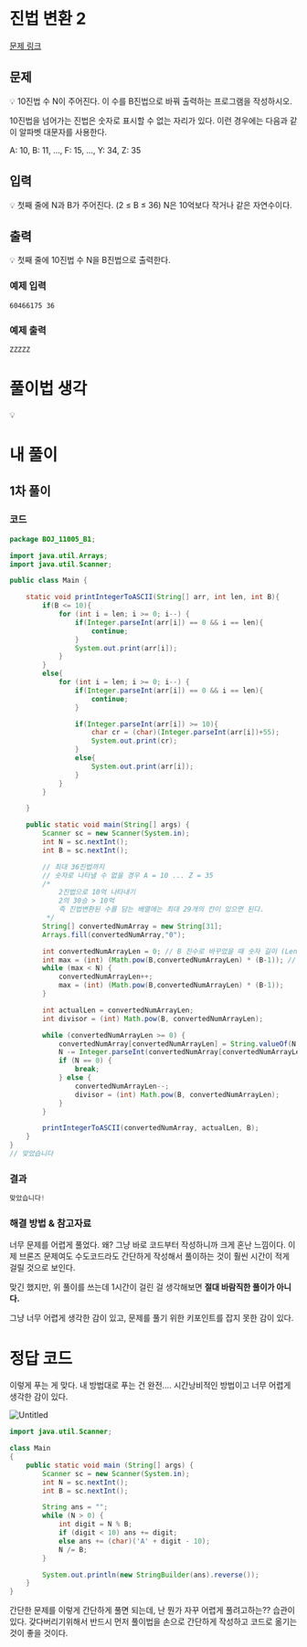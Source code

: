 # **진법 변환 2**

[문제 링크](https://www.acmicpc.net/problem/11005)

## 문제

<aside>
💡 10진법 수 N이 주어진다. 이 수를 B진법으로 바꿔 출력하는 프로그램을 작성하시오.

10진법을 넘어가는 진법은 숫자로 표시할 수 없는 자리가 있다. 이런 경우에는 다음과 같이 알파벳 대문자를 사용한다.

A: 10, B: 11, ..., F: 15, ..., Y: 34, Z: 35

</aside>

## 입력

<aside>
💡 첫째 줄에 N과 B가 주어진다. (2 ≤ B ≤ 36) N은 10억보다 작거나 같은 자연수이다.

</aside>

## 출력

<aside>
💡 첫째 줄에 10진법 수 N을 B진법으로 출력한다.

</aside>

### 예제 입력

```
60466175 36
```

### 예제 출력

```
ZZZZZ
```

# 풀이법 생각

<aside>
💡

</aside>

# 내 풀이

## 1차 풀이

### 코드

```java
package BOJ_11005_B1;

import java.util.Arrays;
import java.util.Scanner;

public class Main {

    static void printIntegerToASCII(String[] arr, int len, int B){
        if(B <= 10){
            for (int i = len; i >= 0; i--) {
                if(Integer.parseInt(arr[i]) == 0 && i == len){
                    continue;
                }
                System.out.print(arr[i]);
            }
        }
        else{
            for (int i = len; i >= 0; i--) {
                if(Integer.parseInt(arr[i]) == 0 && i == len){
                    continue;
                }

                if(Integer.parseInt(arr[i]) >= 10){
                    char cr = (char)(Integer.parseInt(arr[i])+55);
                    System.out.print(cr);
                }
                else{
                    System.out.print(arr[i]);
                }
            }
        }

    }

    public static void main(String[] args) {
        Scanner sc = new Scanner(System.in);
        int N = sc.nextInt();
        int B = sc.nextInt();

        // 최대 36진법까지
        // 숫자로 나타낼 수 없을 경우 A = 10 ... Z = 35
        /*
            2진법으로 10억 나타내기
            2의 30승 > 10억
            즉 진법변환된 수를 담는 배열에는 최대 29개의 칸이 있으면 된다.
         */
        String[] convertedNumArray = new String[31];
        Arrays.fill(convertedNumArray,"0");

        int convertedNumArrayLen = 0; // B 진수로 바꾸었을 때 숫자 길이 (Len이 1이면 실제 길이는 2이다. 배열은 0부터 시작하니)
        int max = (int) (Math.pow(B,convertedNumArrayLen) * (B-1)); // == B-1
        while (max < N) {
            convertedNumArrayLen++;
            max = (int) (Math.pow(B,convertedNumArrayLen) * (B-1));
        }

        int actualLen = convertedNumArrayLen;
        int divisor = (int) Math.pow(B, convertedNumArrayLen);

        while (convertedNumArrayLen >= 0) {
            convertedNumArray[convertedNumArrayLen] = String.valueOf(N / divisor);
            N -= Integer.parseInt(convertedNumArray[convertedNumArrayLen]) * divisor;
            if (N == 0) {
                break;
            } else {
                convertedNumArrayLen--;
                divisor = (int) Math.pow(B, convertedNumArrayLen);
            }
        }

        printIntegerToASCII(convertedNumArray, actualLen, B);
    }
}
// 맞았습니다
```

### 결과

```java
맞았습니다!
```

### 해결 방법 & 참고자료

너무 문제를 어렵게 풀었다. 왜? 그냥 바로 코드부터 작성하니까 크게 혼난 느낌이다. 이제 브론즈 문제여도 수도코드라도 간단하게 작성해서 풀이하는 것이 훨씬 시간이 적게 걸릴 것으로 보인다.

맞긴 했지만, 위 풀이를 쓰는데 1시간이 걸린 걸 생각해보면 **절대 바람직한 풀이가 아니다.**

그냥 너무 어렵게 생각한 감이 있고, 문제를 풀기 위한 키포인트를 잡지 못한 감이 있다.

# 정답 코드

이렇게 푸는 게 맞다. 내 방법대로 푸는 건 완전…. 시간낭비적인 방법이고 너무 어렵게 생각한 감이 있다.

![Untitled](https://prod-files-secure.s3.us-west-2.amazonaws.com/13c4309b-d05a-471f-9715-ca31511a758d/168ff8f0-7f27-469e-8639-a1e80a94fde7/Untitled.png)

```java
import java.util.Scanner;

class Main
{
    public static void main (String[] args) {
        Scanner sc = new Scanner(System.in);
        int N = sc.nextInt();
        int B = sc.nextInt();

        String ans = "";
        while (N > 0) {
            int digit = N % B;
            if (digit < 10) ans += digit;
            else ans += (char)('A' + digit - 10);
            N /= B;
        }

        System.out.println(new StringBuilder(ans).reverse());
    }
}
```

간단한 문제를 이렇게 간단하게 풀면 되는데, 난 뭔가 자꾸 어렵게 풀려고하는?? 습관이 있다. 갖다버리기위해서 반드시 먼저 풀이법을 손으로 간단하게 작성하고 코드로 옮기는 것이 좋을 것이다.